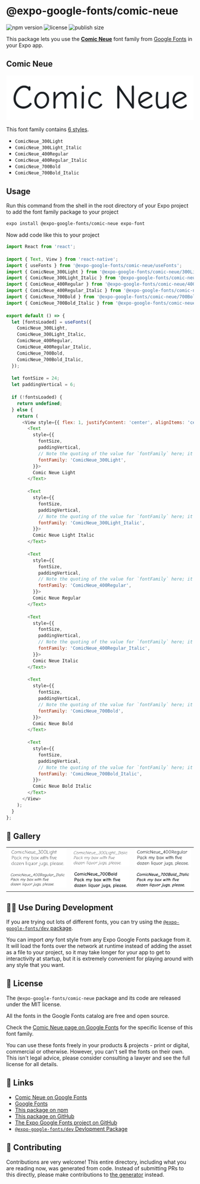 # @expo-google-fonts/comic-neue

![npm version](https://flat.badgen.net/npm/v/@expo-google-fonts/comic-neue)
![license](https://flat.badgen.net/github/license/expo/google-fonts)
![publish size](https://flat.badgen.net/packagephobia/install/@expo-google-fonts/comic-neue)

This package lets you use the [**Comic Neue**](https://fonts.google.com/specimen/Comic+Neue) font family from [Google Fonts](https://fonts.google.com/) in your Expo app.

## Comic Neue

![Comic Neue](./font-family.png)

This font family contains [6 styles](#-gallery).

- `ComicNeue_300Light`
- `ComicNeue_300Light_Italic`
- `ComicNeue_400Regular`
- `ComicNeue_400Regular_Italic`
- `ComicNeue_700Bold`
- `ComicNeue_700Bold_Italic`

## Usage

Run this command from the shell in the root directory of your Expo project to add the font family package to your project
```sh
expo install @expo-google-fonts/comic-neue expo-font
```

Now add code like this to your project
```js
import React from 'react';

import { Text, View } from 'react-native';
import { useFonts } from '@expo-google-fonts/comic-neue/useFonts';
import { ComicNeue_300Light } from '@expo-google-fonts/comic-neue/300Light';
import { ComicNeue_300Light_Italic } from '@expo-google-fonts/comic-neue/300Light_Italic';
import { ComicNeue_400Regular } from '@expo-google-fonts/comic-neue/400Regular';
import { ComicNeue_400Regular_Italic } from '@expo-google-fonts/comic-neue/400Regular_Italic';
import { ComicNeue_700Bold } from '@expo-google-fonts/comic-neue/700Bold';
import { ComicNeue_700Bold_Italic } from '@expo-google-fonts/comic-neue/700Bold_Italic';

export default () => {
  let [fontsLoaded] = useFonts({
    ComicNeue_300Light,
    ComicNeue_300Light_Italic,
    ComicNeue_400Regular,
    ComicNeue_400Regular_Italic,
    ComicNeue_700Bold,
    ComicNeue_700Bold_Italic,
  });

  let fontSize = 24;
  let paddingVertical = 6;

  if (!fontsLoaded) {
    return undefined;
  } else {
    return (
      <View style={{ flex: 1, justifyContent: 'center', alignItems: 'center' }}>
        <Text
          style={{
            fontSize,
            paddingVertical,
            // Note the quoting of the value for `fontFamily` here; it expects a string!
            fontFamily: 'ComicNeue_300Light',
          }}>
          Comic Neue Light
        </Text>

        <Text
          style={{
            fontSize,
            paddingVertical,
            // Note the quoting of the value for `fontFamily` here; it expects a string!
            fontFamily: 'ComicNeue_300Light_Italic',
          }}>
          Comic Neue Light Italic
        </Text>

        <Text
          style={{
            fontSize,
            paddingVertical,
            // Note the quoting of the value for `fontFamily` here; it expects a string!
            fontFamily: 'ComicNeue_400Regular',
          }}>
          Comic Neue Regular
        </Text>

        <Text
          style={{
            fontSize,
            paddingVertical,
            // Note the quoting of the value for `fontFamily` here; it expects a string!
            fontFamily: 'ComicNeue_400Regular_Italic',
          }}>
          Comic Neue Italic
        </Text>

        <Text
          style={{
            fontSize,
            paddingVertical,
            // Note the quoting of the value for `fontFamily` here; it expects a string!
            fontFamily: 'ComicNeue_700Bold',
          }}>
          Comic Neue Bold
        </Text>

        <Text
          style={{
            fontSize,
            paddingVertical,
            // Note the quoting of the value for `fontFamily` here; it expects a string!
            fontFamily: 'ComicNeue_700Bold_Italic',
          }}>
          Comic Neue Bold Italic
        </Text>
      </View>
    );
  }
};

```

## 🔡 Gallery


||||
|-|-|-|
|![ComicNeue_300Light](.//300Light/ComicNeue_300Light.ttf.png)|![ComicNeue_300Light_Italic](.//300Light_Italic/ComicNeue_300Light_Italic.ttf.png)|![ComicNeue_400Regular](.//400Regular/ComicNeue_400Regular.ttf.png)||
|![ComicNeue_400Regular_Italic](.//400Regular_Italic/ComicNeue_400Regular_Italic.ttf.png)|![ComicNeue_700Bold](.//700Bold/ComicNeue_700Bold.ttf.png)|![ComicNeue_700Bold_Italic](.//700Bold_Italic/ComicNeue_700Bold_Italic.ttf.png)||


## 👩‍💻 Use During Development

If you are trying out lots of different fonts, you can try using the [`@expo-google-fonts/dev` package](https://github.com/expo/google-fonts/tree/master/font-packages/dev#readme).

You can import *any* font style from any Expo Google Fonts package from it. It will load the fonts
over the network at runtime instead of adding the asset as a file to your project, so it may take longer
for your app to get to interactivity at startup, but it is extremely convenient
for playing around with any style that you want.

## 📖 License

The `@expo-google-fonts/comic-neue` package and its code are released under the MIT license.

All the fonts in the Google Fonts catalog are free and open source.

Check the [Comic Neue page on Google Fonts](https://fonts.google.com/specimen/Comic+Neue) for the specific license of this font family.

You can use these fonts freely in your products & projects - print or digital, commercial or otherwise. However, you can't sell the fonts on their own. This isn't legal advice, please consider consulting a lawyer and see the full license for all details.

## 🔗 Links

- [Comic Neue on Google Fonts](https://fonts.google.com/specimen/Comic+Neue)
- [Google Fonts](https://fonts.google.com/)
- [This package on npm](https://www.npmjs.com/package/@expo-google-fonts/comic-neue)
- [This package on GitHub](https://github.com/expo/google-fonts/tree/master/font-packages/comic-neue)
- [The Expo Google Fonts project on GitHub](https://github.com/expo/google-fonts)
- [`@expo-google-fonts/dev` Devlopment Package](https://github.com/expo/google-fonts/tree/master/font-packages/dev)

## 🤝 Contributing

Contributions are very welcome! This entire directory, including what you are reading now, was generated from code. Instead of submitting PRs to this directly, please make contributions to [the generator](https://github.com/expo/google-fonts/tree/master/packages/generator) instead.
